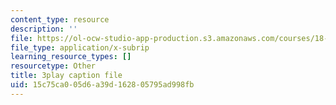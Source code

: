 ```yaml
---
content_type: resource
description: ''
file: https://ol-ocw-studio-app-production.s3.amazonaws.com/courses/18-01sc-single-variable-calculus-fall-2010/15c75ca005d6a39d162805795ad998fb_RiRQDZjYkzo.srt
file_type: application/x-subrip
learning_resource_types: []
resourcetype: Other
title: 3play caption file
uid: 15c75ca0-05d6-a39d-1628-05795ad998fb
---
```

